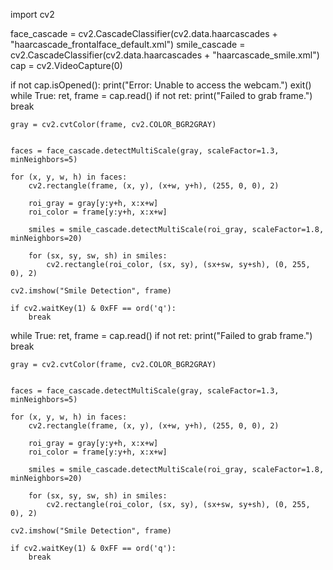 import cv2

face_cascade = cv2.CascadeClassifier(cv2.data.haarcascades + "haarcascade_frontalface_default.xml")
smile_cascade = cv2.CascadeClassifier(cv2.data.haarcascades + "haarcascade_smile.xml")
cap = cv2.VideoCapture(0)

if not cap.isOpened():
    print("Error: Unable to access the webcam.")
    exit()
while True:
    ret, frame = cap.read()
    if not ret:
        print("Failed to grab frame.")
        break

    
    gray = cv2.cvtColor(frame, cv2.COLOR_BGR2GRAY)

    
    faces = face_cascade.detectMultiScale(gray, scaleFactor=1.3, minNeighbors=5)

    for (x, y, w, h) in faces:
        cv2.rectangle(frame, (x, y), (x+w, y+h), (255, 0, 0), 2)

        roi_gray = gray[y:y+h, x:x+w]
        roi_color = frame[y:y+h, x:x+w]

        smiles = smile_cascade.detectMultiScale(roi_gray, scaleFactor=1.8, minNeighbors=20)

        for (sx, sy, sw, sh) in smiles:
            cv2.rectangle(roi_color, (sx, sy), (sx+sw, sy+sh), (0, 255, 0), 2)

    cv2.imshow("Smile Detection", frame)

    if cv2.waitKey(1) & 0xFF == ord('q'):
        break
while True:
    ret, frame = cap.read()
    if not ret:
        print("Failed to grab frame.")
        break

    
    gray = cv2.cvtColor(frame, cv2.COLOR_BGR2GRAY)

    
    faces = face_cascade.detectMultiScale(gray, scaleFactor=1.3, minNeighbors=5)

    for (x, y, w, h) in faces:
        cv2.rectangle(frame, (x, y), (x+w, y+h), (255, 0, 0), 2)

        roi_gray = gray[y:y+h, x:x+w]
        roi_color = frame[y:y+h, x:x+w]

        smiles = smile_cascade.detectMultiScale(roi_gray, scaleFactor=1.8, minNeighbors=20)

        for (sx, sy, sw, sh) in smiles:
            cv2.rectangle(roi_color, (sx, sy), (sx+sw, sy+sh), (0, 255, 0), 2)

    cv2.imshow("Smile Detection", frame)

    if cv2.waitKey(1) & 0xFF == ord('q'):
        break
